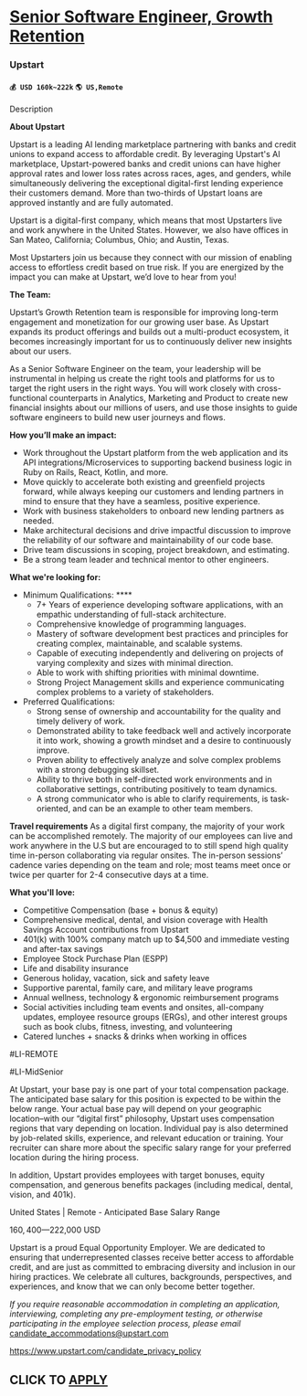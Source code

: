 # [Senior Software Engineer, Growth Retention](https://www.remotewlb.com/apply/senior-software-engineer-growth-retention)  
### Upstart  
#### `💰 USD 160k~222k` `🌎 US,Remote`  

Description

**About Upstart**

Upstart is a leading AI lending marketplace partnering with banks and credit unions to expand access to affordable credit. By leveraging Upstart's AI marketplace, Upstart-powered banks and credit unions can have higher approval rates and lower loss rates across races, ages, and genders, while simultaneously delivering the exceptional digital-first lending experience their customers demand. More than two-thirds of Upstart loans are approved instantly and are fully automated.

Upstart is a digital-first company, which means that most Upstarters live and work anywhere in the United States. However, we also have offices in San Mateo, California; Columbus, Ohio; and Austin, Texas.

Most Upstarters join us because they connect with our mission of enabling access to effortless credit based on true risk. If you are energized by the impact you can make at Upstart, we’d love to hear from you!

 **The Team:**

Upstart’s Growth Retention team is responsible for improving long-term engagement and monetization for our growing user base. As Upstart expands its product offerings and builds out a multi-product ecosystem, it becomes increasingly important for us to continuously deliver new insights about our users.

As a Senior Software Engineer on the team, your leadership will be instrumental in helping us create the right tools and platforms for us to target the right users in the right ways. You will work closely with cross-functional counterparts in Analytics, Marketing and Product to create new financial insights about our millions of users, and use those insights to guide software engineers to build new user journeys and flows.

**How you’ll make an impact:**

  * Work throughout the Upstart platform from the web application and its API integrations/Microservices to supporting backend business logic in Ruby on Rails, React, Kotlin, and more.
  * Move quickly to accelerate both existing and greenfield projects forward, while always keeping our customers and lending partners in mind to ensure that they have a seamless, positive experience.
  * Work with business stakeholders to onboard new lending partners as needed.
  * Make architectural decisions and drive impactful discussion to improve the reliability of our software and maintainability of our code base.
  * Drive team discussions in scoping, project breakdown, and estimating.
  * Be a strong team leader and technical mentor to other engineers.

**What we're looking for:**

  * Minimum Qualifications: ****
    * 7+ Years of experience developing software applications, with an empathic understanding of full-stack architecture.
    * Comprehensive knowledge of programming languages.
    * Mastery of software development best practices and principles for creating complex, maintainable, and scalable systems.
    * Capable of executing independently and delivering on projects of varying complexity and sizes with minimal direction.
    * Able to work with shifting priorities with minimal downtime.
    * Strong Project Management skills and experience communicating complex problems to a variety of stakeholders.
  * Preferred Qualifications: 
    * Strong sense of ownership and accountability for the quality and timely delivery of work.
    * Demonstrated ability to take feedback well and actively incorporate it into work, showing a growth mindset and a desire to continuously improve.
    * Proven ability to effectively analyze and solve complex problems with a strong debugging skillset.
    * Ability to thrive both in self-directed work environments and in collaborative settings, contributing positively to team dynamics.
    * A strong communicator who is able to clarify requirements, is task-oriented, and can be an example to other team members.

**Travel requirements** As a digital first company, the majority of your work can be accomplished remotely. The majority of our employees can live and work anywhere in the U.S but are encouraged to to still spend high quality time in-person collaborating via regular onsites. The in-person sessions’ cadence varies depending on the team and role; most teams meet once or twice per quarter for 2-4 consecutive days at a time.

**What you'll love:**

  * Competitive Compensation (base + bonus & equity)
  * Comprehensive medical, dental, and vision coverage with Health Savings Account contributions from Upstart 
  * 401(k) with 100% company match up to $4,500 and immediate vesting and after-tax savings
  * Employee Stock Purchase Plan (ESPP)
  * Life and disability insurance
  * Generous holiday, vacation, sick and safety leave 
  * Supportive parental, family care, and military leave programs
  * Annual wellness, technology & ergonomic reimbursement programs
  * Social activities including team events and onsites, all-company updates, employee resource groups (ERGs), and other interest groups such as book clubs, fitness, investing, and volunteering
  * Catered lunches + snacks & drinks when working in offices

#LI-REMOTE

#LI-MidSenior

At Upstart, your base pay is one part of your total compensation package. The anticipated base salary for this position is expected to be within the below range. Your actual base pay will depend on your geographic location–with our “digital first” philosophy, Upstart uses compensation regions that vary depending on location. Individual pay is also determined by job-related skills, experience, and relevant education or training. Your recruiter can share more about the specific salary range for your preferred location during the hiring process.

In addition, Upstart provides employees with target bonuses, equity compensation, and generous benefits packages (including medical, dental, vision, and 401k).

United States | Remote - Anticipated Base Salary Range

$160,400—$222,000 USD

Upstart is a proud Equal Opportunity Employer. We are dedicated to ensuring that underrepresented classes receive better access to affordable credit, and are just as committed to embracing diversity and inclusion in our hiring practices. We celebrate all cultures, backgrounds, perspectives, and experiences, and know that we can only become better together.

_If you require reasonable accommodation in completing an application, interviewing, completing any pre-employment testing, or otherwise participating in the employee selection process, please email_ candidate_accommodations@upstart.com

https://www.upstart.com/candidate_privacy_policy

  
## CLICK TO [APPLY](https://www.remotewlb.com/apply/senior-software-engineer-growth-retention)

